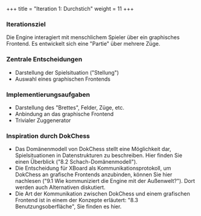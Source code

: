 +++
title = "Iteration 1: Durchstich"
weight = 11
+++

### Iterationsziel

Die Engine interagiert mit menschlichem Spieler über ein graphisches Frontend. Es entwickelt sich eine "Partie" über mehrere Züge.

### Zentrale Entscheidungen

* Darstellung der Spielsituation ("Stellung")
* Auswahl eines graphischen Frontends

### Implementierungsaufgaben

* Darstellung des "Brettes", Felder, Züge, etc.
* Anbindung an das graphische Frontend
* Trivialer Zuggenerator

### Inspiration durch DokChess
* Das Domänenmodell von DokChess stellt eine Möglichkeit dar, Spielsituationen in Datenstrukturen zu beschreiben. Hier finden Sie einen Überblick ("8.2 Schach-Domänenmodell").
* Die Entscheidung für XBoard als Kommunikationsprotokoll, um DokChess an grafische Frontends anzubinden, können Sie hier nachlesen ("9.1 Wie kommuniziert die Engine mit der Außenwelt?"). Dort werden auch Alternativen diskutiert.
* Die Art der Kommunikation zwischen DokChess und einem grafischen Frontend ist in einem der Konzepte erläutert: "8.3 Benutzungsoberfläche", Sie finden es hier.
